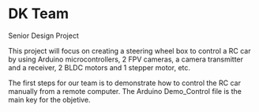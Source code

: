 # DK Team
Senior Design Project

This project will focus on creating a steering wheel box to control a
RC car by using Arduino microcontrollers, 2 FPV cameras, a camera transmitter and a receiver, 2 BLDC motors and 1 stepper motor, etc.

The first steps for our team is to demonstrate how to control the RC car manually from a remote computer. The Arduino Demo_Control file is the main key for the objetive.
